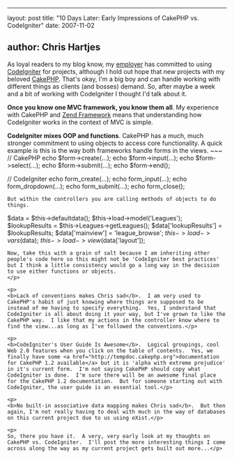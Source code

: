 <hr />

<p>layout: post
title: "10 Days Later:  Early Impressions of CakePHP vs. CodeIgniter"
date: 2007-11-02</p>

<h2>author: Chris Hartjes</h2>

<p>
As loyal readers to my blog know, my <a href="http://www.xmlteam.com">employer</a> has committed to using <a href="http://codeigniter.com">CodeIgniter</a> for projects, although I hold out hope that new projects with my beloved <a href="http://www.cakephp.org">CakePHP</a>.  That's okay, I'm a big boy and can handle working with different things as clients (and bosses) demand.  So, after maybe a week and a bit of working with CodeIgniter I thought I'd talk about it.</p>

<p>
<b>Once you know one MVC framework, you know them all</b>.  My experience with CakePHP and <a href="http://framework.zend.com">Zend Framework</a> means that understanding how CodeIgniter works in the context of MVC is simple.</p>

<p><b>CodeIgniter mixes OOP and functions</b>.  CakePHP has a much, much stronger commitment to using objects to access core functionality.  A quick example is this is the way both frameworks handle forms in the views.
~~~
// CakePHP
echo $form->create(...);
echo $form->input(...);
echo $form->select(...);
echo $form->submit(...);
echo $form->end();

// CodeIgniter
echo form_create(...);
echo form_input(...);
echo form_dropdown(...);
echo form_submit(...);
echo form_close();
~~~
But within the controllers you are calling methods of objects to do things.
~~~
$data = $this->defaultdata();
$this->load->model('Leagues');
$lookupResults = $this->Leagues->getLeagues();
$data['lookupResults'] = $lookupResults;
$data['mainview'] = 'league_browse';
$this->load->vars($data);
$this->load->view($data['layout']);
~~~
Now, take this with a grain of salt because I am inheriting other people's code here so this might not be 'CodeIgniter best practices' but I think a little consistency would go a long way in the decision to use either functions or objects.
</p>

<p>
<b>Lack of conventions makes Chris sad</b>.  I am very used to CakePHP's habit of just knowing where things are supposed to be instead of me having to specify everything.  Yes, I understand that CodeIgniter is all about doing it your way, but I've grown to like the CakePHP way.  I like that my actions in the controller know where to find the view...as long as I've followed the conventions.</p>

<p>
<b>CodeIgniter's User Guide Is Awesome</b>.  Logical groupings, cool Web 2.0 features when you click on the table of contents.  Yes, we finally have some <a href="http://tempdoc.cakephp.org">documentation for CakePHP 1.2 available</a> but it is 'alpha with extreme prejudice' in it's current form.  I'm not saying CakePHP should copy what CodeIgniter is done.  I'm sure there will be an awesome final place for the CakePHP 1.2 documentation.  But for someone starting out with CodeIgniter, the user guide is an essential tool.</p>

<p>
<b>No built-in associative data mapping makes Chris sad</b>.  But then again, I'm not really having to deal with much in the way of databases on this current project due to us using eXist.</p>

<p>
So, there you have it.  A very, very early look at my thoughts on CakePHP vs. CodeIgniter.  I'll post the more interesting things I come across along the way as my current project gets built out more...</p>
